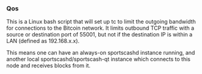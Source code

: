 ### Qos ###

This is a Linux bash script that will set up tc to limit the outgoing bandwidth for connections to the Bitcoin network. It limits outbound TCP traffic with a source or destination port of 55001, but not if the destination IP is within a LAN (defined as 192.168.x.x).

This means one can have an always-on sportscashd instance running, and another local sportscashd/sportscash-qt instance which connects to this node and receives blocks from it.
